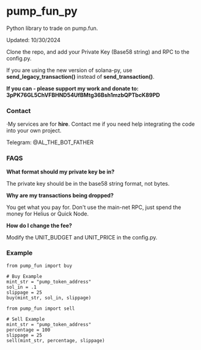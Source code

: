 # pump_fun_py

Python library to trade on pump.fun.

Updated: 10/30/2024

Clone the repo, and add your Private Key (Base58 string) and RPC to the config.py.

If you are using the new version of solana-py, use **send_legacy_transaction()** instead of **send_transaction()**.

**If you can - please support my work and donate to: 3pPK76GL5ChVFBHND54UfBMtg36Bsh1mzbQPTbcK89PD**

### Contact

·My services are for **hire**. Contact me if you need help integrating the code into your own project.

Telegram: @AL_THE_BOT_FATHER

### FAQS

**What format should my private key be in?**

The private key should be in the base58 string format, not bytes.

**Why are my transactions being dropped?**

You get what you pay for. Don't use the main-net RPC, just spend the money for Helius or Quick Node.

**How do I change the fee?**

Modify the UNIT_BUDGET and UNIT_PRICE in the config.py.

### Example

```
from pump_fun import buy

# Buy Example
mint_str = "pump_token_address"
sol_in = .1
slippage = 25
buy(mint_str, sol_in, slippage)
```

```
from pump_fun import sell

# Sell Example
mint_str = "pump_token_address"
percentage = 100
slippage = 25
sell(mint_str, percentage, slippage)
```
